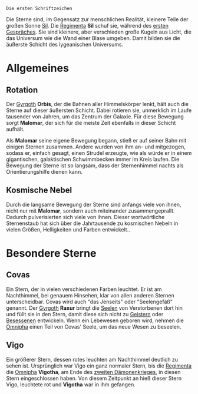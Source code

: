 	Die ersten Schriftzeichen

Die Sterne sind, im Gegensatz zur menschlichen Realität, kleinere Teile der großen Sonne [Sil](Die%20Himmelskörper.md). Die [Regimenta](Die%20Regimenta.md) **Sil** schuf sie, während des [ersten Gespräches](Das%20Erste%20Gespräch.md). Sie sind kleinere, aber verschieden große Kugeln aus Licht, die das Universum wie die Wand einer Blase umgeben. Damit bilden sie die äußerste Schicht des lygeanischen Universums.

# Allgemeines

## Rotation
Der [Gyrgoth](Die%20Gyrgothen) **Orbis**, der die Bahnen aller Himmelskörper lenkt, hält auch die Sterne auf dieser äußersten Schicht. Dabei rotieren sie, unmerklich im Laufe tausender von Jahren, um das Zentrum der Galaxie. Für diese Bewegung sorgt **Malomar**, der sich für die meiste Zeit ebenfalls in dieser Schicht aufhält.

Als **Malomar** seine eigene Bewegung begann, stieß er auf seiner Bahn mit einigen Sternen zusammen. Andere wurden von ihm an- und mitgezogen, sodass er, einfach gesagt, einen Strudel erzeugte, wie als würde er in einem gigantischen, galaktischen Schwimmbecken immer im Kreis laufen. Die Bewegung der Sterne ist so langsam, dass der Sternenhimmel nachts als Orientierungshilfe dienen kann.

## Kosmische Nebel
Durch die langsame Bewegung der Sterne sind anfangs viele von ihnen, nicht nur mit **Malomar**, sondern auch miteinander zusammengeprallt. Dadurch pulverisierten sich viele von ihnen. Dieser wortwörtliche Sternenstaub hat sich über die Jahrtausende zu kosmischen Nebeln in vielen Größen, Helligkeiten und Farben entwickelt..

# Besondere Sterne

## Covas
Ein Stern, der in vielen verschiedenen Farben leuchtet. Er ist am Nachthimmel, bei genauem Hinsehen, klar von allen anderen Sternen unterscheidbar.
Covas wird auch "das Jenseits" oder "Seelengefäß" genannt. Der [Gyrgoth](Die%20Gyrgothen) **Raxur** bringt die [Seelen](Körperlose%20Seelen.md) von Verstorbenen dort hin und füllt sie in den Stern, damit diese sich nicht zu [Geistern](Geister.md) oder [Besessenen](Besessene.md) entwickeln.
Wenn ein Lebewesen geboren wird, nehmen die [Omnipha](Die%20Omnipha.md) einen Teil von Covas' Seele, um das neue Wesen zu beseelen.
## Vigo
Ein größerer Stern, dessen rotes leuchten am Nachthimmel deutlich zu sehen ist. Ursprünglich war Vigo ein ganz normaler Stern, bis die [Regimenta](Die%20Regimenta.md) die [Omnipha](Die%20Omnipha.md) **Vigotha**, am Ende des [zweiten Dämonenkrieges](Der%20Zweite%20Dämonenkrieg.md), in diesen Stern eingeschlossen haben. Von diesem Zeitpunkt an hieß dieser Stern Vigo, leuchtete rot und **Vigotha** war in ihm gefangen.